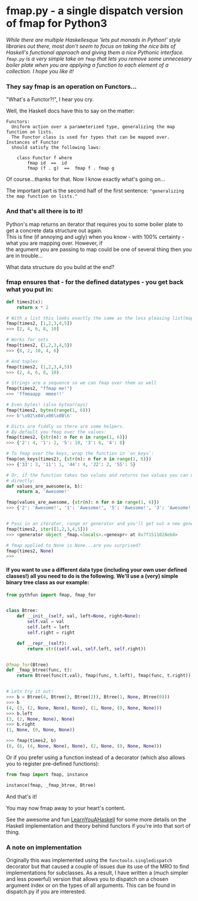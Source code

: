 # fmap.py - a single dispatch version of fmap for Python3

*While there are multiple Haskellesque 'lets put monads in Python!' style libraries out there, most don't seem to focus
on taking the nice bits of Haskell's functional approach and giving them a nice Pythonic interface.<br> `fmap.py` is a very simple take on `fmap` that lets you remove some unnecesary boiler plate when you are applying a function to each
element of a collection. I hope you like it!*


### They say fmap is an operation on Functors...
"What's a Functor?!", I hear you cry.

Well, the Haskell docs have this to say on the matter:
```
Functors:
  Uniform action over a parameterized type, generalizing the map function on lists. 
  The Functor class is used for types that can be mapped over. Instances of Functor 
  should satisfy the following laws:

    class Functor f where
        fmap id  ==  id
        fmap (f . g)  ==  fmap f . fmap g
```

Of course...thanks for that. Now I know exactly what's going on...

The important part is the second half of the first sentence: `"generalizing the map function on lists."`

### And that's all there is to it!

Python's map returns an iterator that requires you to some boiler plate to get a concrete data structure out again.<br>
This is fine (if annoying and ugly) when you know - with 100% certainty - what you are mapping over. However, if<br>
the argument you are passing to map could be one of several thing then you are in trouble...

What data structure do you build at the end?

### fmap ensures that - for the defined datatypes - you get back what you put in:
```python
def times2(x):
    return x * 2

# With a list this looks exactly the same as the less pleasing list(map(times2, [1,2,3,4,5]))
fmap(times2, [1,2,3,4,5])
>>> [2, 4, 6, 8, 10]

# Works for sets
fmap(times2, {1,2,3,4,5})
>>> {8, 2, 10, 4, 6}

# And tuples
fmap(times2, (1,2,3,4,5))
>>> (2, 4, 6, 8, 10)

# Strings are a sequence so we can fmap over them as well
fmap(times2, "ffmap me!")
>>> 'ffmmaapp  mmee!!'

# Even bytes! (also bytearrays)
fmap(times2, bytes(range(1, 6)))
>>> b'\x02\x04\x06\x08\n'

# Dicts are fiddly so there are some helpers.
# By default you fmap over the values:
fmap(times2, {str(n): n for n in range(1, 6)})
>>> {'2': 4, '1': 2, '5': 10, '3': 6, '4': 8}

# To fmap over the keys, wrap the function in `on_keys`:
fmap(on_keys(times2), {str(n): n for n in range(1, 6)})
>>> {'33': 3, '11': 1, '44': 4, '22': 2, '55': 5}

# Or, if the function takes two values and returns two values you can use it
# directly:
def values_are_awesome(a, b):
    return a, 'Awesome!'

fmap(values_are_awesome, {str(n): n for n in range(1, 6)})
>>> {'2': 'Awesome!', '1': 'Awesome!', '5': 'Awesome!', '3': 'Awesome!', '4': 'Awesome!'}


# Pass in an iterator, range or generator and you'll get out a new generator
fmap(times2, iter([1,2,3,4,5]))
>>> <generator object _fmap.<locals>.<genexpr> at 0x7f1511028eb8>

# fmap applied to None is None...are you surprised?
fmap(times2, None)
>>>
```

#### If you want to use a different data type (including your own user defined classes!) all you need to do is the following. We'll use a (very) simple binary tree class as our example:

```python
from pythfun import fmap, fmap_for


class Btree:
    def __init__(self, val, left=None, right=None):
        self.val = val
        self.left = left
        self.right = right

    def __repr__(self):
        return str((self.val, self.left, self.right))


@fmap_for(Btree)
def _fmap_btree(func, t):
    return Btree(func(t.val), fmap(func, t.left), fmap(func, t.right))


# Lets try it out!
>>> b = Btree(4, Btree(3, Btree(2)), Btree(1, None, Btree(0)))
>>> b
(4, (3, (2, None, None), None), (1, None, (0, None, None)))
>>> b.left
(3, (2, None, None), None)
>>> b.right
(1, None, (0, None, None))

>>> fmap(times2, b)
(8, (6, (4, None, None), None), (2, None, (0, None, None)))
```

Or if you prefer using a function instead of a decorator (which also allows you to
register pre-defined functions):

```python
from fmap import fmap, instance

instance(fmap, _fmap_btree, Btree)
```

And that's it!

You may now fmap away to your heart's content.

See the awesome and fun [LearnYouAHaskell](http://learnyouahaskell.com/functors-applicative-functors-and-monoids)
for some more details on the Haskell implementation and theory behind functors if you're into that sort of thing.


### A note on implementation
Originally this was implemented using the `functools.singledispatch` decorator but that caused a couple of issues due its use of the MRO to find implementations for subclasses. As a result, I have written a (much simpler and less powerful) version that allows you to dispatch on a chosen argument index or on the types of all arguments. This can be found in dispatch.py if you are interested.
